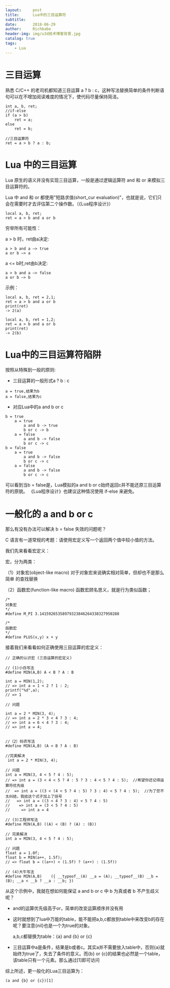 ```yaml
---
layout:     post
title:      Lua中的三目运算符
subtitle:   
date:       2018-06-29
author:     Richbabe
header-img: img/u3d技术博客背景.jpg
catalog: true
tags:
    - Lua
---
```

# 三目运算
熟悉 C/C++ 的老司机都知道三目运算 a ? b : c，这种写法替换简单的条件判断语句可以在不增加阅读难度的情况下，使代码尽量保持简洁。

```
int a, b, ret;
//if-else
if (a > b)
    ret = a;
else
    ret = b;

//三目运算符
ret = a > b ? a : b;
```

# Lua 中的三目运算
Lua 原生的语义并没有实现三目运算，一般是通过逻辑运算符 and 和 or 来模拟三目运算符的。

Lua 中 and 和 or 都使用"短路求值(short_cur evaluation)"，也就是说，它们只会在需要时才去评估第二个操作数。（《Lua程序设计》）

```
local a, b, ret;
ret = a > b and a or b
```
穷举所有可能性：

a > b 时，ret由a决定:

```
a > b and a –> true 
a or b –> a
```
a <= b时,ret由b决定:

```
a > b and a –> false 
a or b –> b
```
示例：

```
local a, b, ret = 2,1;
ret = a > b and a or b
print(ret)    
-> 2(a)

local a, b, ret = 1,2;
ret = a > b and a or b
print(ret)
-> 2(b)

```

# Lua中的三目运算符陷阱
按照从特殊到一般的原则:
* 三目运算的一般形式a ? b : c

```
a = true,结果为b 
a = false,结果为c
```
* 对应Lua中的a and b or c

```
b = true
    a = true
        a and b -> true
        b or c -> b
    a = false
        a and b -> false
        b or c -> c
b = false
    a = true
        a and b -> false
        b or c -> c
    a = false
        a and b -> false
        b or c -> c
```
可以看到当b = false是，Lua模拟的a and b or c始终返回c并不能还原三目运算符的原貌。
《Lua程序设计》也建议这种情况使用 if-else 来避免。

# 一般化的 a and b or c
那么有没有办法可以解决 b = false 失效的问题呢？

 C 语言有一道常规的考题：请使用宏定义写一个返回两个值中较小值的方法。

我们先来看看宏定义：

宏，分为两类：

（1）对象宏(object-like macro) 对于对象宏来说确实相对简单，但却也不是那么简单 的查找替换

（2）函数宏(function-like macro) 函数宏顾名思义，就是行为类似函数；

```
/*
对象宏
*/
#define M_PI 3.14159265358979323846264338327950288

/*
函数宏
*/
#define PLUS(x,y) x + y
```
接着我们来看看如何正确使用三目运算的宏定义：

```
// 正确的认识宏 (三目运算的宏定义)

// (1)小白写法
#define MIN(A,B) A < B ? A : B

int a = MIN(1,2);
// => int a = 1 < 2 ? 1 : 2;
printf("%d",a);
// => 1

// 问题

int a = 2 * MIN(3, 4);
// => int a = 2 * 3 < 4 ? 3 : 4;
// => int a = 6 < 4 ? 3 : 4;
// => int a = 4;


//（2）码农写法
#define MIN(A,B) (A < B ? A : B)

//完美解决
 int a = 2 * MIN(3, 4);

// 问题
int a = MIN(3, 4 < 5 ? 4 : 5);
// => int a = (3 < 4 < 5 ? 4 : 5 ? 3 : 4 < 5 ? 4 : 5);  //希望你还记得运算符优先级
//  => int a = ((3 < (4 < 5 ? 4 : 5) ? 3 : 4) < 5 ? 4 : 5);  //为了您不太纠结，我给这个式子加上了括号
//   => int a = ((3 < 4 ? 3 : 4) < 5 ? 4 : 5)
//    => int a = (3 < 5 ? 4 : 5)
//     => int a = 4

// (3)工程师写法
#define MIN(A,B) ((A) < (B) ? (A) : (B))

// 完美解决
int a = MIN(3, 4 < 5 ? 4 : 5);

// 问题
float a = 1.0f;
float b = MIN(a++, 1.5f);
// => float b = ((a++) < (1.5f) ? (a++) : (1.5f))

// (4)大牛写法
#define MIN(A,B)    ({ __typeof__(A) __a = (A); __typeof__(B) __b = (B); __a < __b ? __a : __b; })
```


从这个示例中，我就在想如何能保证 a and b or c 中 b 为真或者 b 不产生歧义呢？
* and的运算优先级高于or，简单的改变运算顺序并没有用
* 这时就想到了lua中万能的table，能不能把a,b,c都放到table中来改变b的存在呢？要注意{nil}也是一个为true的对象。 

    a,b,c都替换为table：{a} and {b} or {c}
* 三目运算中a是条件，结果是b或者c。其实a并不需要放入table中，否则{a}就始终为true了，失去了条件的意义。而{b} or 
{c}的结果也必然是一个table，该table只有一个元素。那么通过[1]即可访问

综上所述，更一般化的Lua三目运算为：

```
(a and {b} or {c})[1]
```




